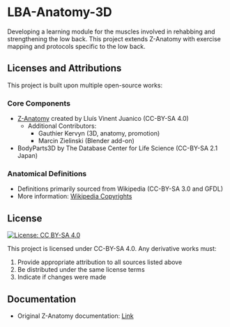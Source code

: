 # LBA-Anatomy-3D

Developing a learning module for the muscles involved in rehabbing and strengthening the low back.
This project extends Z-Anatomy with exercise mapping and protocols specific to the low back.

## Licenses and Attributions

This project is built upon multiple open-source works:

### Core Components
- [Z-Anatomy](https://github.com/LluisV/Z-Anatomy) created by Lluís Vinent Juanico (CC-BY-SA 4.0)
    - Additional Contributors: 
        - Gauthier Kervyn (3D, anatomy, promotion)
        - Marcin Zielinski (Blender add-on)
- BodyParts3D by The Database Center for Life Science (CC-BY-SA 2.1 Japan)

### Anatomical Definitions
- Definitions primarily sourced from Wikipedia (CC-BY-SA 3.0 and GFDL)
- More information: [Wikipedia Copyrights](https://en.wikipedia.org/wiki/Wikipedia:Copyrights)

## License
[![License: CC BY-SA 4.0](https://img.shields.io/badge/License-CC%20BY--SA%204.0-lightgrey.svg)](https://creativecommons.org/licenses/by-sa/4.0/)

This project is licensed under CC-BY-SA 4.0. Any derivative works must:
1. Provide appropriate attribution to all sources listed above
2. Be distributed under the same license terms
3. Indicate if changes were made

## Documentation
- Original Z-Anatomy documentation: [Link](https://docs.google.com/document/d/1peWW_7IiVgTTAwcI_auv38YSJ6qGWRuTMxzzhkRpXIk/edit#heading=h.dxist1y53h8t)